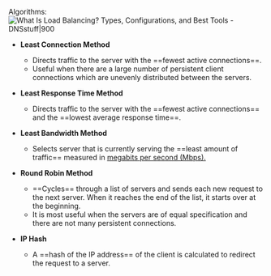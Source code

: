Algorithms:
![What Is Load Balancing? Types, Configurations, and Best Tools - DNSstuff|900](https://www.dnsstuff.com/wp-content/uploads/2020/01/the-five-most-common-balancing-methods-1024x536.jpg)

- **Least Connection Method**
	-	Directs traffic to the server with the ==fewest active connections==.
	-	 Useful when there are a large number of persistent client connections which are unevenly distributed between the servers.

-   **Least Response Time Method**
	-   Directs traffic to the server with the ==fewest active connections== and the ==lowest average response time==.
	
-   **Least Bandwidth Method**
	-   Selects server that is currently serving the ==least amount of traffic== measured in <u>megabits per second (Mbps).</u>
	
-   **Round Robin Method**
	-   ==Cycles== through a list of servers and sends each new request to the next server. When it reaches the end of the list, it starts over at the beginning. 
	-   It is most useful when the servers are of equal specification and there are not many persistent connections.
	
-   **IP Hash**
	-   A ==hash of the IP address== of the client is calculated to redirect the request to a server.